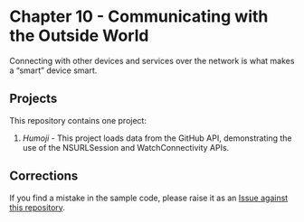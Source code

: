 # Chapter 10 - Communicating with the Outside World

Connecting with other devices and services over the network is what makes a “smart” device smart.

## Projects

This repository contains one project:

1. *Humoji* - This project loads data from the GitHub API, demonstrating the use of the NSURLSession and WatchConnectivity APIs.

## Corrections

If you find a mistake in the sample code, please raise it as an [Issue against this repository](https://github.com/bwa-book/chapter-10/issues).
